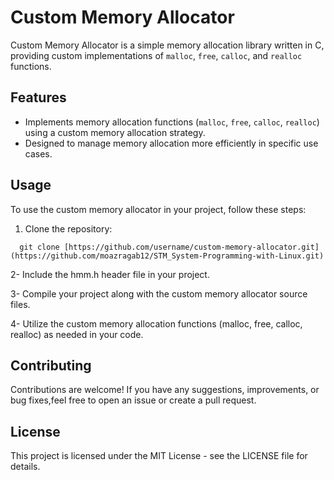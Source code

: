 # Custom Memory Allocator

Custom Memory Allocator is a simple memory allocation library written in C, providing custom implementations of `malloc`, `free`, `calloc`, and `realloc` functions.

## Features

- Implements memory allocation functions (`malloc`, `free`, `calloc`, `realloc`) using a custom memory allocation strategy.
- Designed to manage memory allocation more efficiently in specific use cases.

## Usage

To use the custom memory allocator in your project, follow these steps:

1. Clone the repository:
 ```
   git clone [https://github.com/username/custom-memory-allocator.git](https://github.com/moazragab12/STM_System-Programming-with-Linux.git)
```
2-  Include the hmm.h header file in your project.

3- Compile your project along with the custom memory allocator source files.

4- Utilize the custom memory allocation functions (malloc, free, calloc, realloc) as needed in your code.

## Contributing
Contributions are welcome! If you have any suggestions,
improvements, or bug fixes,feel free to open an issue or create a pull request.

## License
This project is licensed under the MIT License - see the LICENSE file for details.
